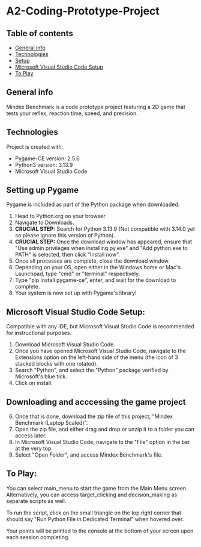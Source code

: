 # A2-Coding-Prototype-Project

## Table of contents
* [General info](#general-info)
* [Technologies](#technologies)
* [Setup](#setup)
* [Microsoft Visual Studio Code Setup](#microsoft-visual-studio-code-setup)
* [To Play](#to-play)

## General info
Mindex Benchmark is a code prototype project featuring a 2D game that tests your reflex, reaction time, speed, and precision.
	
## Technologies
Project is created with:
* Pygame-CE version: 2.5.6
* Python3 version: 3.13.9
* Microsoft Visual Studio Code

## Setting up Pygame
Pygame is included as part of the Python package when downloaded.
1. Head to Python.org on your browser
2. Navigate to Downloads.
3. **CRUCIAL STEP:** Search for Python 3.13.9 (Not compatible with 3.14.0 yet so please ignore this version of Python).
4. **CRUCIAL STEP:** Once the download window has appeared, ensure that "Use admin privileges when installing py.exe" and "Add python.exe to PATH" is selected, then click "Install now".
5. Once all processes are complete, close the download window.
6. Depending on your OS, open either in the Windows home or Mac's Launchpad, type "cmd" or "terminal" respectively.
7. Type "pip install pygame-ce", enter, and wait for the download to complete.
8. Your system is now set up with Pygame's library!

## Microsoft Visual Studio Code Setup:
Compatible with any IDE, but Microsoft Visual Studio Code is recommended for instructional purposes.
1. Download Microsoft Visual Studio Code.
2. Once you have opened Microsoft Visual Studio Code, navigate to the Extensions option on the left-hand side of the menu (the icon of 3 stacked blocks with one rotated).
3. Search "Python", and select the "Python" package verified by Microsoft's blue tick.
4. Click on install.

## Downloading and acccessing the game project
6. Once that is done, download the zip file of this project, "Mindex Benchmark (Laptop Scaled)".
7. Open the zip file, and either drag and drop or unzip it to a folder you can access later.
8. In Microsoft Visual Studio Code, navigate to the "File" option in the bar at the very top.
9. Select "Open Folder", and access Mindex Benchmark's file.

## To Play:
You can select main_menu to start the game from the Main Menu screen. Alternatively, you can access target_clicking and decision_making as separate scripts as well.

To run the script, click on the small triangle on the top right corner that should say "Run Python File in Dedicated Terminal" when hovered over.

Your points will be printed to the console at the bottom of your screen upon each session completing. 
